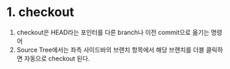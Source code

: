# 1. checkout
1. checkout은 HEAD라는 포인터를 다른 branch나 이전 commit으로 옮기는 명령어
2. Source Tree에서는 좌측 사이드바의 브랜치 항목에서 해당 브랜치를 더블 클릭하면 자동으로 checkout 된다.